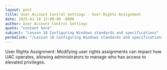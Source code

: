 ```yaml
---
layout: post
title: User Account Control Settings - User Rights Assignment
date: 2025-01-10 12:00:00 -0000
author: User Account Control Settings
quote: "content here"
subject: "Lesson 10 Configuring Windows standards and specifications"
permalink: "/Lesson 10 Configuring Windows standards and specifications/User Account Control Settings/User Account Control Settings - User Rights Assignment"
---
```


User Rights Assignment: Modifying user rights assignments can impact how UAC operates, allowing administrators to manage who has access to elevated privileges.
